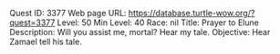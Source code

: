 Quest ID: 3377
Web page URL: https://database.turtle-wow.org/?quest=3377
Level: 50
Min Level: 40
Race: nil
Title: Prayer to Elune
Description: Will you assist me, mortal? Hear my tale.
Objective: Hear Zamael tell his tale.
